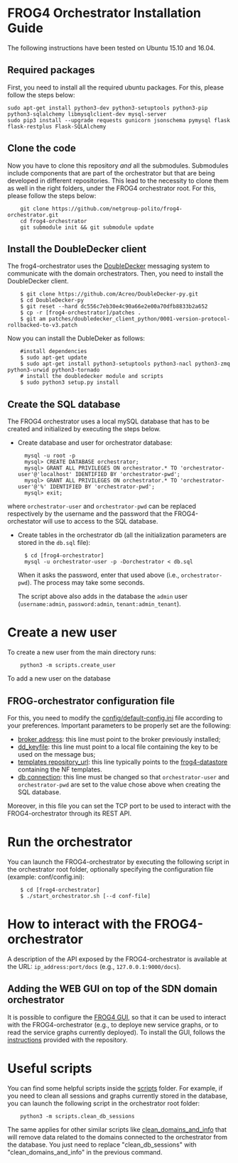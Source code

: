 # FROG4 Orchestrator Installation Guide

The following instructions have been tested on Ubuntu 15.10 and 16.04.

## Required packages
First, you need to install all the required ubuntu packages. For this, please follow the steps below:

	sudo apt-get install python3-dev python3-setuptools python3-pip python3-sqlalchemy libmysqlclient-dev mysql-server
	sudo pip3 install --upgrade requests gunicorn jsonschema pymysql flask flask-restplus Flask-SQLAlchemy

## Clone the code
Now you have to clone this repository _and_ all the submodules. Submodules include components that are part of the orchestrator but that are being developed in different repositories. This lead to the necessity to clone them as well in the right folders, under the FROG4 orchestrator root. For this, please follow the steps below:

        git clone https://github.com/netgroup-polito/frog4-orchestrator.git
        cd frog4-orchestrator
        git submodule init && git submodule update

## Install the DoubleDecker client
The frog4-orchestrator uses the [DoubleDecker](https://github.com/Acreo/DoubleDecker-py) messaging system to communicate with the domain orchestrators. Then, you need to install the DoubleDecker client.

		$ git clone https://github.com/Acreo/DoubleDecker-py.git		
		$ cd DoubleDecker-py
		$ git reset --hard dc556c7eb30e4c90a66e2e00a70dfb8833b2a652
		$ cp -r [frog4-orchestrator]/patches .
		$ git am patches/doubledecker_client_python/0001-version-protocol-rollbacked-to-v3.patch
		
Now you can install the DubleDeker as follows:

		#install dependencies 
		$ sudo apt-get update
		$ sudo apt-get install python3-setuptools python3-nacl python3-zmq python3-urwid python3-tornado
		# install the doubledecker module and scripts
		$ sudo python3 setup.py install
## Create the SQL database
The FROG4 orchestrator uses a local mySQL database that has to be created and initialized by executing the steps below.

- Create database and user for orchestrator database:
	    
       	mysql -u root -p
       	mysql> CREATE DATABASE orchestrator;
       	mysql> GRANT ALL PRIVILEGES ON orchestrator.* TO 'orchestrator-user'@'localhost' IDENTIFIED BY 'orchestrator-pwd';
       	mysql> GRANT ALL PRIVILEGES ON orchestrator.* TO 'orchestrator-user'@'%' IDENTIFIED BY 'orchestrator-pwd';
       	mysql> exit;

where `orchestrator-user` and `orchestrator-pwd` can be replaced respectively by the username and the password that the FROG4-orchestator will use to access to the SQL database.
    
- Create tables in the orchestrator db (all the initialization parameters are stored in the ``db.sql`` file):

        $ cd [frog4-orchestrator]
        mysql -u orchestrator-user -p -Dorchestrator < db.sql

  When it asks the password, enter that used above (i.e., `orchestrator-pwd`). The process may take some seconds.
  
  The script above also adds in the database the `admin` user (`username:admin`, `password:admin`, `tenant:admin_tenant`).

# Create a new user
To create a new user from the main directory runs:

        python3 -m scripts.create_user

To add a new user on the database

## FROG-orchestrator configuration file
For this, you need to modify the [config/default-config.ini](config/default-config.ini) file according to your preferences.
Important parameters to be properly set are the following:
* [broker address](https://github.com/netgroup-polito/frog4-orchestrator/blob/master/config/default-config.ini#L26): this line must point to the broker previously installed;
* [dd_keyfile](https://github.com/netgroup-polito/frog4-orchestrator/blob/master/config/default-config.ini#L28): this line must point to a local file containing the key to be used on the message bus;
* [templates repository_url](https://github.com/netgroup-polito/frog4-orchestrator/blob/master/config/default-config.ini#L53): this line typically points to the [frog4-datastore](https://github.com/netgroup-polito/frog4-datastore) containing the NF templates. 
* [db connection](https://github.com/netgroup-polito/frog4-orchestrator/blob/master/config/default-config.ini#L40): this line must be changed so that `orchestrator-user` and `orchestrator-pwd` are set to the value chose above when creating the SQL database.

Moreover, in this file you can set the TCP port to be used to interact with the FROG4-orchestrator through its REST API.

# Run the orchestrator
You can launch the FROG4-orchestrator by executing the following script in the orchestrator root folder, optionally specifying the configuration file (example: conf/config.ini):
        
        $ cd [frog4-orchestrator]
        $ ./start_orchestrator.sh [--d conf-file]
	
# How to interact with the FROG4-orchestrator

A description of the API exposed by the FROG4-orchestrator is available at the URL: `ip_address:port/docs` (e.g., `127.0.0.1:9000/docs`).

## Adding the WEB GUI on top of the SDN domain orchestrator

It is possible to configure the [FROG4 GUI](https://github.com/netgroup-polito/fg-gui), so that it can be used to interact with the FROG4-orchestrator (e.g., to deploye new service graphs, or to read the service graphs currently deployed).
To install the GUI, follows the [instructions](https://github.com/netgroup-polito/fg-gui/blob/master/README_INSTALL.md) provided with the repository.

# Useful scripts
You can find some helpful scripts inside the [scripts](scripts) folder. For example, if you need to clean all sessions and graphs currently stored in the database, you can launch the following script in the orchestrator root folder:
        
        python3 -m scripts.clean_db_sessions

The same applies for other similar scripts like [clean_domains_and_info](scripts/clean_domains_and_info.py) that will remove data related to the domains connected to the orchestrator from the database. You just need to replace "clean_db_sessions" with "clean_domains_and_info" in the previous command.

